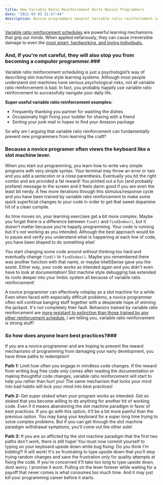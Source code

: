 ```yaml
---
title: How Variable Ratio Reinforcement Hurts Novice Programmers
date: "2021-03-03 21:57:44"
description: Novice programmers beware! Variable ratio reinforcement schedules can damage your development!
---
```


[Variable ratio reinforcement schedules](https://www.simplypsychology.org/schedules-of-reinforcement.html#:~:text=A%20variable%20ratio%20schedule%20is,one%20needed%20to%20receive%20reinforcement "Variable Ratio Reinforcement") are powerful learning mechanisms that grip our minds. When applied nefariously, they can cause irreversible damage to even the [most smart, hardworking, and loving individuals.](https://www.theatlantic.com/magazine/archive/2016/12/losing-it-all/505814/ "Painful Story")

### And, If you're not careful, they will also stop you from becoming a computer programmer.###

Variable ratio reinforcement scheduling is just a psychologist’s way of describing slot machine style learning systems. Although most people understand slot machines have serious psychological risks, not all variable ratio reinforcement is bad. In fact, you probably happily use variable ratio reinforcement to successfully navigate your daily life.

**Super useful variable ratio reinforcement examples:**

- Frequently thanking you partner for washing the dishes
- Occasionally high fiving your toddler for sharing with a friend
- Sorting your junk mail in hopes to find your Amazon package

So why am I arguing that variable ratio reinforcement can fundamentally prevent new programmers from learning the craft?

### Because a novice programer often views the keyboard like a slot machine lever.

When you start out programming, you learn how to write very simple programs with very simple syntax. Your terminal may throw an error or two and you add a semicolon or a close parenthesis. Eventually you hit the right combo and are provided a fat reward! You printed out a fun (and probably profane) message to the screen and it feels damn good if you are even the least bit nerdy. A few more iterations through this stimulus/response cycle and you have been trained by variable ratio reinforcement to make some quick superficial changes to your code in order to get that sweet dopamine hit of a clean compile.

As time moves on, your learning exercises get a bit more complex. Maybe you forget there is a difference between `find()` and `findIndex()`, but it doesn't matter because you’re happily programming. Your code is running but it's not working as you intended. Although the best approach would be to pause and verify you understand what is happening at each line of code, you have been shaped to do something else!

You start changing some code around without thinking too hard and eventually change `find()` to `findIndex()`. Maybe you remembered there was another function with that name, or maybe IntelliSense gave you the assist. Either way, your code works as intended again and you didn't even have to look at documentation! Slot machine style debugging has extended its roots deeper into your limbic system all because of variable ratio reinforcement!

A novice programmer can effectively roleplay as a slot machine for a while. Even when faced with especially difficult problems, a novice programmer often will continue banging stuff together with a desperate hope of winning the jackpot. It's not completely their fault. Behaviors trained by variable ratio reinforcement are [more resistant to extinction than those trained by any other reinforcement schedule.](https://courses.lumenlearning.com/wmopen-psychology/chapter/reading-reinforcement-schedules/ "Reinforcement Schedule Comparison") I am telling you, variable ratio reinforcement is strong stuff!

### So how does anyone learn best practices?###

If you are a novice programmer and are hoping to prevent the reward mechanisms of programming from damaging your early development, you have three paths to redemption!

**Path 1:** Limit how often you engage in mindless code changes. If the reward from writing bug free code only comes after reading the documentation or making thoughtful code changes, variable ratio reinforcement will start to help you rather than hurt you! The same mechanism that locks your mind into bad habits will lock your mind into best practices!

**Path 2:** Get _super stoked_ when your program works as intended. Get so stoked that you become willing to do anything for another hit of working code. Even if it means abandoning the slot machine paradigm in favor of best practices. If you go with this option, it’ll be a bit more painful than the previous option. You may bang your keyboard for a super long time trying to solve complex problems. But if you can get through the slot machine paradigm withdrawal symptoms, you’ll come out the other side!

**Path 3:** If you are so afflicted by the slot machine paradigm that the first two paths don't work, there is still hope! You must now commit yourself to typing on your keyboard upside down while bug fixing. Do you think I'm kidding?! It will work! It's so frustrating to type upside down that you’ll stop trying random changes and save the frustration only for quality attempts at fixing the code. If you're concerned it'll take too long to type upside down, dont worry. I promise it wont. Pulling on the lever forever while waiting for a payoff that never comes is what consumes too much time. And it may just kill your programming career before it starts.

